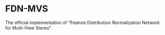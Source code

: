 # FDN-MVS
The official implementation of "Feature Distribution Normalization Network for Multi-View Stereo”.
